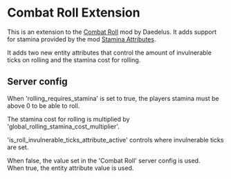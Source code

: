 # Combat Roll Extension

This is an extension to the [Combat Roll](https://modrinth.com/mod/combat-roll) mod by Daedelus. It adds support for stamina provided by the mod [Stamina Attributes](https://modrinth.com/mod/stamina-attributes).

It adds two new entity attributes that control the amount of invulnerable ticks on rolling and the stamina cost for rolling.

## Server config

When 'rolling_requires_stamina' is set to true, the players stamina must be above 0 to be able to roll.

The stamina cost for rolling is multiplied by 'global_rolling_stamina_cost_multiplier'.

'is_roll_invulnerable_ticks_attribute_active' controls where invulnerable ticks are set.

When false, the value set in the 'Combat Roll' server config is used.\
When true, the entity attribute value is used.